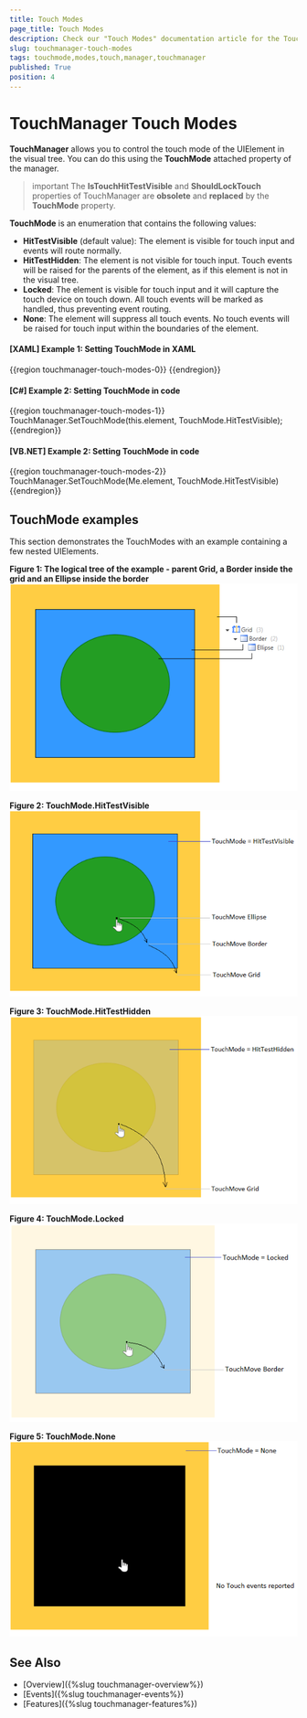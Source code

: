 ```yaml
---
title: Touch Modes
page_title: Touch Modes
description: Check our "Touch Modes" documentation article for the TouchManager WPF control.
slug: touchmanager-touch-modes
tags: touchmode,modes,touch,manager,touchmanager
published: True
position: 4
---
```


# TouchManager Touch Modes

__TouchManager__ allows you to control the touch mode of the UIElement in the visual tree. You can do this using the __TouchMode__ attached property of the manager. 

>important The __IsTouchHitTestVisible__ and __ShouldLockTouch__ properties of TouchManager are __obsolete__ and __replaced__ by the __TouchMode__ property.

__TouchMode__ is an enumeration that contains the following values:
* __HitTestVisible__ (default value): The element is visible for touch input and events will route normally.
* __HitTestHidden__: The element is not visible for touch input. Touch events will be raised for the parents of the element, as if this element is not in the visual tree.
* __Locked__: The element is visible for touch input and it will capture the touch device on touch down. All touch events will be marked as handled, thus preventing event routing.
* __None__: The element will suppress all touch events. No touch events will be raised for touch input within the boundaries of the element.

#### __[XAML] Example 1: Setting TouchMode in XAML__
{{region touchmanager-touch-modes-0}}
	<Border x:Name="element" telerik:TouchManager.TouchMode="HitTestVisible" />
{{endregion}}

#### __[C#] Example 2: Setting TouchMode in code__
{{region touchmanager-touch-modes-1}}
	TouchManager.SetTouchMode(this.element, TouchMode.HitTestVisible);
{{endregion}}
	
#### __[VB.NET] Example 2: Setting TouchMode in code__
{{region touchmanager-touch-modes-2}}
	TouchManager.SetTouchMode(Me.element, TouchMode.HitTestVisible)
{{endregion}}

## TouchMode examples

This section demonstrates the TouchModes with an example containing a few nested UIElements.

__Figure 1: The logical tree of the example - parent Grid, a Border inside the grid and an Ellipse inside the border__
![TouchManager | Touch Modes Image 01](images/touchmanager_touch_modes_01.png)

__Figure 2: TouchMode.HitTestVisible__
![TouchManager | Touch Modes Image 02](images/touchmanager_touch_modes_02.png)

__Figure 3: TouchMode.HitTestHidden__
![TouchManager | Touch Modes Image 03](images/touchmanager_touch_modes_03.png)

__Figure 4: TouchMode.Locked__
![TouchManager | Touch Modes Image 04](images/touchmanager_touch_modes_04.png)

__Figure 5: TouchMode.None__
![TouchManager | Touch Modes Image 05](images/touchmanager_touch_modes_05.png)

## See Also
* [Overview]({%slug touchmanager-overview%})
* [Events]({%slug touchmanager-events%})
* [Features]({%slug touchmanager-features%})
